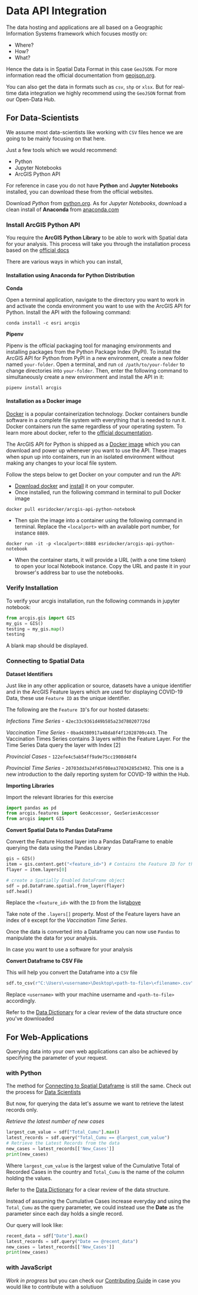 # Data API Integration

The data hosting and applications are all based on a Geographic Information Systems framework which focuses mostly on: 

- Where?
- How?
- What?

Hence the data is in Spatial Data Format in this case `GeoJSON`. For more information read the official documentation from [geojson.org](https://geojson.org/). 

You can also get the data in formats such as `csv`, `shp` or `xlsx`. But for real-time data integration we highly recommend using the `GeoJSON` format from our Open-Data Hub. 

## For Data-Scientists

We assume most data-scientists like working with `CSV` files hence we are going to be mainly focusing on that here. 

Just a few tools which we would recommend: 

- Python
- Jupyter Notebooks 
- ArcGIS Python API

For reference in case you do not have __Python__ and __Jupyter Notebooks__ installed, you can download these from the official websites. 

Download _Python_ from [python.org](https://python.org/). As for _Jupyter Notebooks_, download a clean install of __Anaconda__ from [anaconda.com](https://anaconda.com/)

### Install ArcGIS Python API 

You require the __ArcGIS Python Library__ to be able to work with Spatial data for your analysis. This process will take you through the installation process based on the [official docs](https://developers.arcgis.com/python/guide/install-and-set-up/)

There are various ways in which you can install,  

#### Installation using Anaconda for Python Distribution

**Conda**

Open a terminal application, navigate to the directory you want to work in and activate the conda environment you want to use with the ArcGIS API for Python. Install the API with the following command:

```
conda install -c esri arcgis
```

**Pipenv**

Pipenv is the official packaging tool for managing environments and installing packages from the Python Package Index (PyPI). To install the ArcGIS API for Python from PyPI in a new environment, create a new folder named `your-folder`. Open a terminal, and run `cd /path/to/your-folder` to change directories into `your-folder`. Then, enter the following command to simultaneously create a new environment and install the API in it:

```
pipenv install arcgis
```

#### Installation as a Docker image

[Docker](https://www.docker.com/) is a popular containerization technology. Docker containers bundle software in a complete file system with everything that is needed to run it. Docker containers run the same regardless of your operating system. To learn more about docker, refer to the [official documentation](https://docs.docker.com/engine/getstarted/).

The ArcGIS API for Python is shipped as a [Docker image](https://hub.docker.com/r/esridocker/arcgis-api-python-notebook/) which you can download and power up whenever you want to use the API. These images when spun up into containers, run in an isolated environment without making any changes to your local file system.

Follow the steps below to get Docker on your computer and run the API:

- [Download docker](https://www.docker.com/products/overview) and [install](https://docs.docker.com/engine/installation/) it on your computer.
- Once installed, run the following command in terminal to pull Docker image

```
docker pull esridocker/arcgis-api-python-notebook
```

- Then spin the image into a container using the following command in terminal. Replace the `<localport>` with an available port number, for instance `8889`.

```
docker run -it -p <localport>:8888 esridocker/arcgis-api-python-notebook
```

- When the container starts, it will provide a URL (with a one time token) to open your local Notebook instance. Copy the URL and paste it in your browser's address bar to use the notebooks.

### Verify Installation

To verify your arcgis installation, run the following commands in jupyter notebook:

```python
from arcgis.gis import GIS
my_gis = GIS()
testing = my_gis.map()
testing
```

A blank map should be displayed. 

### Connecting to Spatial Data 

**Dataset Identifiers**

Just like in any other application or source, datasets have a unique identifier and in the ArcGIS Feature layers which are used for displaying COVID-19 Data, these use `Feature ID` as the unique identifier. 

The following are the `Feature ID`'s for our hosted datasets: 

*Infections Time Series* - `42ec33c9361d49b585a23d780207726d`

*Vaccination Time Series* - `0bad4380917a48da8f4f12028709c443`. 
The Vaccination Times Series contains 3 layers within the Feature Layer. For the Time Series Data query the layer with Index [2]

*Provincial Cases* - `122efe4c5ab54ff9a9e75cc1908d48f4`

*Provincial Time Series* - `20703dd3a24f45f08ea37034285d3492`. 
This one is a new introduction to the daily reporting system for COVID-19 within the Hub. 

**Importing Libraries** 

Import the relevant libraries for this exercise

```python
import pandas as pd
from arcgis.features import GeoAccessor, GeoSeriesAccessor
from arcgis import GIS
```

**Convert Spatial Data to Pandas DataFrame**

Convert the Feature Hosted layer into a Pandas DataFrame to enable querying the data using the Pandas Library

```python
gis = GIS()
item = gis.content.get("<feature_id>") # Contains the Feature ID for the Infections Time-Series layer
flayer = item.layers[0]

# create a Spatially Enabled DataFrame object
sdf = pd.DataFrame.spatial.from_layer(flayer)
sdf.head()
```

Replace the `<feature_id>` with the `ID` from the list[above](#connecting-to-spatial-data)

Take note of the `.layers[]` property. Most of the Feature layers have an index of `0` except for the _Vaccination Time Series_. 

Once the data is converted into a Dataframe you can now use `Pandas` to manipulate the data for your analysis. 

In case you want to use a software for your analysis

**Convert Dataframe to CSV File**

This will help you convert the Dataframe into a `CSV` file

```python
sdf.to_csv(r"C:\Users\<username>\Desktop\<path-to-file>\<filename>.csv")
```

Replace `<username>` with your machine username and `<path-to-file>` accordingly. 

Refer to the [Data Dictionary](Data_Dictionary.md) for a clear review of the data structure once you've downloaded


## For Web-Applications 

Querying data into your own web applications can also be achieved by specifying the parameter of your request. 

### with Python 

The method for [Connecting to Spatial Dataframe](#connecting-to-spatial-data) is still the same. Check out the process for [Data Scientists](#connecting-to-spatial-data)

But now, for querying the data let's assume we want to retrieve the latest records only. 

_Retrieve the latest number of new cases_ 

```python
largest_cum_value = sdf["Total_Cumu"].max()
latest_records = sdf.query("Total_Cumu == @largest_cum_value")
# Retrieve the Latest Records from the data
new_cases = latest_records[['New_Cases']]
print(new_cases)
```

Where `largest_cum_value` is the largest value of the Cumulative Total of Recorded Cases in the country and `Total_Cumu` is the name of the column holding the values. 

Refer to the [Data Dictionary](Data_Dictionary.md) for a clear review of the data structure. 

Instead of assuming the Cumulative Cases increase everyday and using the `Total_Cumu` as the query parameter, we could instead use the __Date__ as the parameter since each day holds a single record. 

Our query will look like: 

```python
recent_data = sdf["Date"].max()
latest_records = sdf.query("Date == @recent_data")
new_cases = latest_records[['New_Cases']]
print(new_cases)
```

### with JavaScript 

_Work in progress_ but you can check our [Contributing Guide](Contributing.md) in case you would like to contribute with a solutiuon

